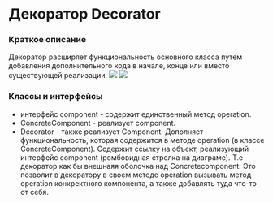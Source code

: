 # Декоратор Decorator
### Краткое описание
Декоратор расширяет функциональность основного класса путем добавления дополнительного кода в начале, конце или вместо существующей реализации.
![](https://habrastorage.org/r/w1560/getpro/habr/post_images/15c/27c/26e/15c27c26e08f1936e3f73089ecac3d05.jpg)
![](https://upload.wikimedia.org/wikipedia/commons/thumb/e/e9/Decorator_UML_class_diagram.svg/400px-Decorator_UML_class_diagram.svg.png)
### Классы и интерфейсы
- интерфейс component - содержит единственный метод operation. 
- ConcreteComponent - реализует component. 
- Decorator - также реализует Component. Дополняет функциональность, которая содержится в методе operation (в классе ConcreteComponent). Содержит ссылку на объект, реализующий интерфейс component (ромбовидная стрелка на диаграме). Т.е декоратор как бы внешнаяя оболочка над Concretecomponent. Это позволит в декоратору в своем методе operation вызывать метод operation конкректного компонента, а также добавлять туда что-то от себя.

